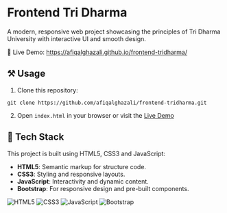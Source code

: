 # Frontend Tri Dharma

A modern, responsive web project showcasing the principles of Tri Dharma University with interactive UI and smooth design.

🔗 Live Demo: https://afiqalghazali.github.io/frontend-tridharma/
## ⚒️ Usage

1. Clone this repository:
```
git clone https://github.com/afiqalghazali/frontend-tridharma.git
```
2. Open `index.html` in your browser or visit the [Live Demo](https://afiqalghazali.github.io/frontend-tridharma/)

## 🤖 Tech Stack

This project is built using HTML5, CSS3 and JavaScript:

- **HTML5**: Semantic markup for structure code.
- **CSS3**: Styling and responsive layouts.
- **JavaScript**: Interactivity and dynamic content.
- **Bootstrap**: For responsive design and pre-built components.

![HTML5](https://img.shields.io/badge/html5-%23E34F26.svg?style=for-the-badge&logo=html5&logoColor=white) ![CSS3](https://img.shields.io/badge/css3-%231572B6.svg?style=for-the-badge&logo=css3&logoColor=white) ![JavaScript](https://img.shields.io/badge/javascript-%23323330.svg?style=for-the-badge&logo=javascript&logoColor=%23F7DF1E) ![Bootstrap](https://img.shields.io/badge/bootstrap-%238511FA.svg?style=for-the-badge&logo=bootstrap&logoColor=white)

